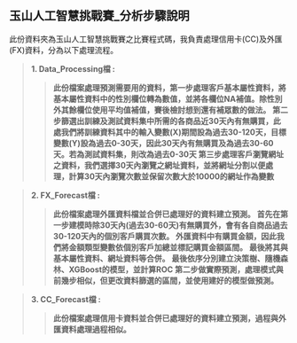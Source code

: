 ## **玉山人工智慧挑戰賽_分析步驟說明**
此份資料夾為玉山人工智慧挑戰賽之比賽程式碼，我負責處理信用卡(CC)及外匯(FX)資料，分為以下處理流程。
>**1. Data_Processing檔 :**
>>**此份檔案處理預測需要用的資料，第一步處理客戶基本屬性資料，將基本屬性資料中的性別欄位轉為數值，並將各欄位NA補值。除性別外其餘欄位使用平均值補值，賽後檢討想到還有補眾數的做法。
第二步篩選出訓練及測試資料集中所需的各商品近30天內有無購買，此處我們將訓練資料其中的輸入變數(X)期間設為過去30-120天，目標變數(Y)設為過去0-30天，因此30天內有無購買及為過去30-60天。若為測試資料集，則改為過去0-30天
第三步處理客戶瀏覽網址之資料，我們選擇30天內瀏覽之網址資料，並將網址分割以便處理，計算30天內瀏覽次數並保留次數大於10000的網址作為變數**

>**2. FX_Forecast檔 :**
>>**此份檔案處理外匯資料檔並合併已處理好的資料建立預測。
首先在第一步建模時除30天內(過去30-60天)有無購買外，會有各自商品過去30-120天內的個別客戶購買次數。
外匯資料中有購買金額，因此我們將金額類型變數依個別客戶加總並標記購買金額區間。
最後將其與基本屬性資料、網址資料等合併。
最後依序分別建立決策樹、隨機森林、XGBoost的模型，並計算ROC
第二步做實際預測，處理模式與前幾步相似，但更改資料篩選的區間，並使用建好的模型做預測。**

>**3.	CC_Forecast檔 :**
>>**此份檔案處理信用卡資料並合併已處理好的資料建立預測，過程與外匯資料處理過程相似。**


